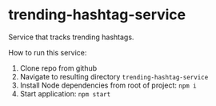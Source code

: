 # trending-hashtag-service
Service that tracks trending hashtags.

How to run this service:

1. Clone repo from github
2. Navigate to resulting directory `trending-hashtag-service`
3. Install Node dependencies from root of project:
    `npm i`
4. Start application: `npm start`